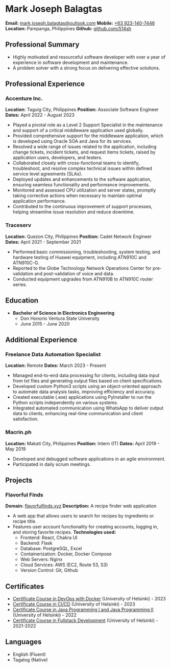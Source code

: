 # Mark Joseph Balagtas
**Email:** [mark.joseph.balagtas@outlook.com](mailto:mark.joseph.balagtas@outlook.com)
**Mobile:** [+63 923-140-7446](tel:+639231407446)
**Location:** Pampanga, Philippines
**Github:** [github.com/514sh](https://github.com/514sh)

## Professional Summary
- Highly motivated and resourceful software developer with over a year of experience in software development and maintenance.
- A problem solver with a strong focus on delivering effective solutions.

## Professional Experience
### Accenture Inc.
**Location:** Taguig City, Philippines
**Position:** Associate Software Engineer
**Dates:** April 2022 - August 2023
- Played a pivotal role as a Level 2 Support Specialist in the maintenance and support of a critical middleware application used globally.
- Provided comprehensive support for the middleware application, which is developed using Oracle SOA and Java for its services.
- Resolved a wide range of issues related to the application, including change tickets, incident tickets, and request items tickets, raised by application users, developers, and testers.
- Collaborated closely with cross-functional teams to identify, troubleshoot, and resolve complex technical issues within defined service level agreements (SLAs).
- Deployed updates and enhancements to the software application, ensuring seamless functionality and performance improvements.
- Monitored and assessed CPU utilization and server states, promptly taking corrective actions when necessary to maintain optimal application performance.
- Contributed to the continuous improvement of support processes, helping streamline issue resolution and reduce downtime.

### Traceserv
**Location:** Quezon City, Philippines
**Position:** Cadet Network Engineer
**Dates:** April 2021 - September 2021
- Performed basic commissioning, troubleshooting, system testing, and hardware testing of Huawei equipment, including ATN910C and ATN910C-G.
- Reported to the Globe Technology Network Operations Center for pre-validation and post-validation of voice and data.
- Conducted equipment upgrades from ATN910B to ATN910C router series.

## Education
- **Bachelor of Science in Electronics Engineering**
  - Don Honorio Ventura State University
  - June 2015 - June 2020

## Additional Experience
### Freelance Data Automation Specialist
**Location:** Remote
**Dates:** March 2023 - Present
- Managed end-to-end data processing for clients, including data input from txt files and generating output files based on client specifications.
- Developed custom Python3 scripts using an object-oriented approach to automate data analysis tasks, improving efficiency and accuracy.
- Created executable (.exe) applications using PyInstaller to run the Python scripts independently on various systems.
- Integrated automated communication using WhatsApp to deliver output data to clients, enhancing real-time communication and client satisfaction.

### Macrin.ph
**Location:** Makati City, Philippines
**Position:** Intern (IT)
**Dates:** April 2019 - May 2019
- Developed and debugged software applications in an agile environment.
- Participated in daily scrum meetings.

## Projects
### Flavorful Finds
**Domain:** [flavorfulfinds.xyz](http://www.flavorfulfinds.xyz/)
**Description:** A recipe finder web application
- A web app that allows users to search for recipes by ingredients or recipe title.
- Features user account functionality for creating accounts, logging in, and storing favorite recipes.
**Technologies used:**
  - Frontend: React, Chakra UI
  - Backend: Flask
  - Database: PostgreSQL, Excel
  - Containerization: Docker, Docker Compose
  - Web Servers: Nginx
  - Cloud Services: AWS (EC2, Route 53, S3)
  - Version Control: Git, Github

## Certificates
- [Certificate Course in DevOps with Docker](https://studies.cs.helsinki.fi/stats/api/certificate/docker2023/en/53830ae5415b59882a9ecb3bc8052552) (University of Helsinki) - 2023
- [Certificate Course in CI/CD](https://studies.cs.helsinki.fi/stats/api/certificate/fs-cicd/en/ced81c9b6eb5147f507b806893b95c4d) (University of Helsinki) - 2023
- [Certificate Course in Java Programming I and Java Programming II](https://certificates.mooc.fi/validate/ynptl4uyzlh) (University of Helsinki) - 2022
- [Certificate Course in Fullstack Development](https://studies.cs.helsinki.fi/stats/api/certificate/fullstackopen/en/d143d632300e29c5c498bce5528df5d7) (University of Helsinki) - 2021-2022

## Languages
- English (Fluent)
- Tagalog (Native)
